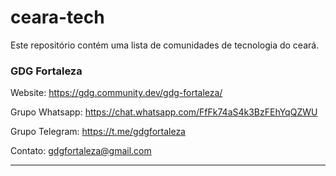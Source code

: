# ceara-tech
Este repositório contém uma lista de comunidades de tecnologia do ceará.

### GDG Fortaleza
Website: https://gdg.community.dev/gdg-fortaleza/

Grupo Whatsapp: https://chat.whatsapp.com/FfFk74aS4k3BzFEhYqQZWU

Grupo Telegram: https://t.me/gdgfortaleza

Contato: [gdgfortaleza@gmail.com](mailto:gdgfortaleza@gmail.com)

------
